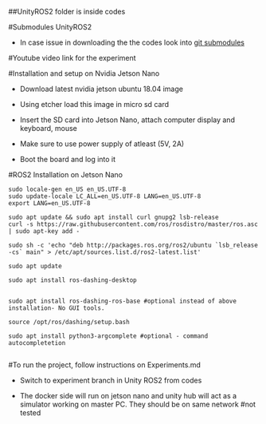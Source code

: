 ##UnityROS2 folder is inside codes

#Submodules UnityROS2

* In case issue in downloading the the codes look into [git submodules](https://git-scm.com/book/en/v2/Git-Tools-Submodules)

#Youtube video link for the experiment



#Installation and setup on Nvidia Jetson Nano 

* Download latest nvidia jetson ubuntu 18.04 image 

* Using etcher load this image in micro sd card

* Insert the SD card into Jetson Nano, attach computer display and keyboard, mouse

* Make sure to use power supply of atleast (5V, 2A) 

* Boot the board and log into it

#ROS2 Installation on Jetson Nano

```
sudo locale-gen en_US en_US.UTF-8
sudo update-locale LC_ALL=en_US.UTF-8 LANG=en_US.UTF-8
export LANG=en_US.UTF-8

sudo apt update && sudo apt install curl gnupg2 lsb-release
curl -s https://raw.githubusercontent.com/ros/rosdistro/master/ros.asc | sudo apt-key add -

sudo sh -c 'echo "deb http://packages.ros.org/ros2/ubuntu `lsb_release -cs` main" > /etc/apt/sources.list.d/ros2-latest.list'

sudo apt update

sudo apt install ros-dashing-desktop

```

```

sudo apt install ros-dashing-ros-base #optional instead of above installation- No GUI tools.

source /opt/ros/dashing/setup.bash

sudo apt install python3-argcomplete #optional - command autocompletetion


```
 
#To run the project, follow instructions on Experiments.md

* Switch to experiment branch in Unity ROS2 from codes

* The docker side will run on jetson nano and unity hub will act as a simulator working on master PC. They should be on same network #not tested


